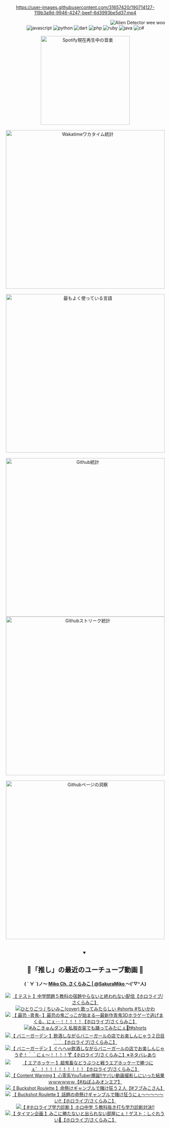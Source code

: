 <!-- START: HERO IMAGE GIF ////////// ////////// ////////// -->
<!-- <img src="@/../assets/img/gaming/ghost-of-tsushima.gif" width="100%"  alt="nellyXinwei's Hero Gif Image"/> -->
<!-- END: HERO IMAGE GIF ////////// ////////// ////////// -->

<div align="center" >  
  
<!-- START:ワンピース 第1015話「ルフィはRED ROCを使う」 -->
<https://user-images.githubusercontent.com/31657420/190714127-119b3a9d-9946-4247-beef-6d3993be5d37.mp4>
<!-- END:ワンピース 第1015話「ルフィはRED ROCを使う」 -->

<!-- START:VISITOR COUNTER -->
<div width="100%" align="right">
<img src="https://komarev.com/ghpvc/?username=nellyXinwei&label=🛸&color=grey&style=for-the-badge&labelcolor=ffffff" alt="Alien Detector wee woo"/>
</div>
<!-- END:VISITOR COUNTER -->

<!-- START: PROGRAMMING LANGUAGES -->
<!-- 色彩 Color Scheme:
#961E3A, #8A0D42, #5A0640, #4F265E, #2B355A, #3E759B, #CC4246,
#BB2649, #AD1052, #700750, #633075, #364270, #4E92C2, #FF5357
Sauce: https://www.webcreatorbox.com/inspiration/pantone-2023
-->

<img src="https://img.shields.io/badge/javascript%20-%23BB2649.svg?&style=for-the-badge&logo=javascript&logoColor=white&labelColor=961E3A" alt="javascript"/>
<img src="https://img.shields.io/badge/python%20-%23AD1052.svg?&style=for-the-badge&logo=python&logoColor=white&labelColor=8A0D42" alt="python" />
<img src="https://img.shields.io/badge/dart%20-%23700750.svg?&style=for-the-badge&logo=dart&logoColor=white&labelColor=5A0640" alt="dart"/>
<img src="https://img.shields.io/badge/php%20-%23633075.svg?&style=for-the-badge&logo=php&logoColor=white&labelColor=4F265E" alt="php"/>
<img src="https://img.shields.io/badge/ruby%20-%23364270.svg?&style=for-the-badge&logo=ruby&logoColor=white&labelColor=2B355A" alt="ruby"/>
<img src="https://img.shields.io/badge/java%20-%234E92C2.svg?&style=for-the-badge&logo=openjdk&logoColor=white&labelColor=3E759B" alt="java"/>
<img src="https://img.shields.io/badge/c%23-%23FF5357.svg?style=for-the-badge&logo=c-sharp&logoColor=white&labelColor=CC4246" alt="c#"/>  
<!-- END: PROGRAMMING LANGUAGES -->

<br>
<br>

<!-- START: MUSIC STATUS -->
  <!-- <a href="https://newojima-gsrs-20220114.vercel.app/api/now-playing?open">
    <img src="https://newojima-gsrs-20220114.vercel.app/api/now-playing" alt="Spotify現在再生中の音楽">
  </a> -->
  <img src="https://newojima-grss-20230114.vercel.app/api/spotify?border_color=transparent" alt="Spotify現在再生中の音楽" width="280px">
<!-- END: MUSIC STATUS -->

<br>
<br>

<!-- START: GITHUB STATUS -->
<!-- 色彩 Color Scheme:  #BB2649, #AD1052, #700750, #633075 -->
<img align="center" src="https://newojima-grs-20230109.vercel.app/api/wakatime?username=njtalba5127&layout=compact&langs_count=10&locale=ja&hide_title=false&title_color=fff&hide_border=true&text_color=fff&bg_color=BB2649,BB2649,633075,633075&hide=other,css,html,bash,xml,git%20config,makefile,properties,yaml,markdown,text,json,jsx" alt="Wakatimeワカタイム統計" width="500px"/>

<br>
<br>

<!-- 色彩 Color Scheme:  #633075, #364270, #4E92C2 -->
  <img align="center" src="https://newojima-grs-20230109.vercel.app/api/top-langs?username=njtalba5127&layout=compact&text_color=fff&icon_color=fff&hide_border=true&&locale=ja&hide_title=false&title_color=fff&include_all_commits=true&card_width=445&langs_count=11&hide=c%23,powershell,shaderlab,hlsl,makefile,jupyter%20notebook,python,html,css,shell,batchfile,less,liquid,hack,scss&bg_color=4F265E,633075,4E92C2" alt="最もよく使っている言語" width="500px"/>

<br>
<br>

<!-- 色彩 Color Scheme:  #4E92C2, #FF5357 -->
  <img align="center" src="https://newojima-grs-20230109.vercel.app/api?username=njtalba5127&rank_icon=github&show_icons=true&&locale=ja&title_color=fff&text_color=fff&icon_color=fff&hide_border=true&hide_title=false&count_private=true&include_all_commits=true&card_width=495&disable_animations=true&bg_color=4E92C2,4E92C2,FF5357" alt="Github統計" width="500px"/>

<br>

<img align="center" src="https://streak-stats.demolab.com?user=njtalba5127&theme=dark&hide_border=true&locale=ja&ring=BB2649&stroke=222222&background=151515&sideLabels=BB2649&currStreakLabel=ffffff&border=BB2649&fire=FF5357&currStreakNum=ffffff&sideNums=FF5357&dates=ffffff" alt="Githubストリーク統計" width="500px"/>

<br>
<br>

  <img align="center" width="500px" src="@/../assets/img/page-insights.svg" alt="Githubページの洞察"/>
  
</div>
<!-- END: GITHUB STATUS -->

<br>
<br>

<div align="center">
<details open>
  <summary>

  </summary>

  <h2 align="center">🌸「推し」の最近のユーチューブ動画 🌸</h2>
  <h4>
  ( ´ ∀ `)ノ～ 
  <a href="https://www.youtube.com/@SakuraMiko">Miko Ch. さくらみこ | @SakuraMiko
  </a>
   ～('▽^人)
  </h4>

  <!-- BEGIN YOUTUBE-CARDS -->
<a href="https://www.youtube.com/watch?v=YHASca-CS1Q"><img src="https://ytcards.demolab.com/?id=YHASca-CS1Q&title=%E3%80%90+%E3%83%86%E3%82%B9%E3%83%88+%E3%80%91%E4%B8%AD%E5%AD%A6%E5%95%8F%E9%A1%8C%EF%BC%95%E6%95%99%E7%A7%91%E3%81%AE%E5%AE%BF%E9%A1%8C%E3%82%84%E3%82%89%E3%81%AA%E3%81%84%E3%81%A8%E7%B5%82%E3%82%8F%E3%82%8C%E3%81%AA%E3%81%84%E9%85%8D%E4%BF%A1%E3%80%90%E3%83%9B%E3%83%AD%E3%83%A9%E3%82%A4%E3%83%96%2F%E3%81%95%E3%81%8F%E3%82%89%E3%81%BF%E3%81%93%E3%80%91&lang=ja&timestamp=1714052845&background_color=%230d1117&title_color=%23ffffff&stats_color=%23dedede&max_title_lines=1&width=187&border_radius=5&duration=12728" alt="【 テスト 】中学問題５教科の宿題やらないと終われない配信【ホロライブ/さくらみこ】" title="【 テスト 】中学問題５教科の宿題やらないと終われない配信【ホロライブ/さくらみこ】"></a>
<a href="https://www.youtube.com/watch?v=AOs0cb7CiYM"><img src="https://ytcards.demolab.com/?id=AOs0cb7CiYM&title=%E3%81%B2%E3%81%A8%E3%82%8A%E3%81%94%E3%81%A4+%2F+%E3%81%A1%E3%81%84%E3%81%BF%E3%81%93%28cover%29+%E6%AD%8C%E3%81%A3%E3%81%A6%E3%81%BF%E3%81%9F%E3%82%89%E3%81%97%E3%81%84+%23shorts+%23%E3%81%A1%E3%81%84%E3%81%8B%E3%82%8F&lang=ja&timestamp=1714014005&background_color=%230d1117&title_color=%23ffffff&stats_color=%23dedede&max_title_lines=1&width=187&border_radius=5&duration=56" alt="ひとりごつ / ちいみこ(cover) 歌ってみたらしい #shorts #ちいかわ" title="ひとりごつ / ちいみこ(cover) 歌ってみたらしい #shorts #ちいかわ"></a>
<a href="https://www.youtube.com/watch?v=2MnI_2pFtRY"><img src="https://ytcards.demolab.com/?id=2MnI_2pFtRY&title=%E3%80%90+%E6%9C%80%E6%81%90+-%E9%9D%92%E9%AC%BC-+%E3%80%91%E6%9C%80%E6%81%90%E3%81%AE%E9%AC%BC%E3%81%94%E3%81%A3%E3%81%93%E3%81%8C%E5%A7%8B%E3%81%BE%E3%82%8B%E2%80%95%E6%9C%80%E6%96%B0%E4%BD%9C%E9%9D%92%E9%AC%BC3D%E3%83%9B%E3%83%A9%E3%82%B2%E3%83%BC%E3%81%A7%E9%80%83%E3%81%92%E3%81%BE%E3%81%8F%E3%82%8B%E3%80%81%E3%81%AB%E3%81%87%EF%BD%A5%EF%BD%A5%EF%BC%81%EF%BC%81%EF%BC%81%EF%BC%81%EF%BC%81%E3%80%90%E3%83%9B%E3%83%AD%E3%83%A9%E3%82%A4%E3%83%96%2F%E3%81%95%E3%81%8F%E3%82%89%E3%81%BF%E3%81%93%E3%80%91&lang=ja&timestamp=1713890161&background_color=%230d1117&title_color=%23ffffff&stats_color=%23dedede&max_title_lines=1&width=187&border_radius=5&duration=15723" alt="【 最恐 -青鬼- 】最恐の鬼ごっこが始まる―最新作青鬼3Dホラゲーで逃げまくる、にぇ･･！！！！！【ホロライブ/さくらみこ】" title="【 最恐 -青鬼- 】最恐の鬼ごっこが始まる―最新作青鬼3Dホラゲーで逃げまくる、にぇ･･！！！！！【ホロライブ/さくらみこ】"></a>
<a href="https://www.youtube.com/watch?v=-nl76eqFrAE"><img src="https://ytcards.demolab.com/?id=-nl76eqFrAE&title=%23%E3%81%BF%E3%81%93%E3%81%8D%E3%82%85%E3%82%93%E3%83%80%E3%83%B3%E3%82%B9+%E7%A7%81%E6%9C%8D%E8%A1%A3%E8%A3%85%E3%81%A7%E3%82%82%E8%B8%8A%E3%81%A3%E3%81%A6%E3%81%BF%E3%81%9F%E3%81%AB%E3%81%87%F0%9F%8C%B8%E2%9D%97%EF%B8%8F%23shorts&lang=ja&timestamp=1713843355&background_color=%230d1117&title_color=%23ffffff&stats_color=%23dedede&max_title_lines=1&width=187&border_radius=5&duration=30" alt="#みこきゅんダンス 私服衣装でも踊ってみたにぇ🌸❗️#shorts" title="#みこきゅんダンス 私服衣装でも踊ってみたにぇ🌸❗️#shorts"></a>
<a href="https://www.youtube.com/watch?v=zNK2CvG6jDg"><img src="https://ytcards.demolab.com/?id=zNK2CvG6jDg&title=%E3%80%90+%E3%83%90%E3%83%8B%E3%83%BC%E3%82%AC%E3%83%BC%E3%83%87%E3%83%B3+%E3%80%91%E9%A3%B2%E9%85%92%E3%81%97%E3%81%AA%E3%81%8C%E3%82%89%E3%83%90%E3%83%8B%E3%83%BC%E3%82%AC%E3%83%BC%E3%83%AB%E3%81%AE%E5%BA%97%E3%81%A7%E3%81%8A%E6%A5%BD%E3%81%97%E3%82%93%E3%81%98%E3%82%83%E3%81%86%EF%BC%92%E6%97%A5%E7%9B%AE%EF%BC%BE%EF%BC%BE%E3%80%90%E3%83%9B%E3%83%AD%E3%83%A9%E3%82%A4%E3%83%96%2F%E3%81%95%E3%81%8F%E3%82%89%E3%81%BF%E3%81%93%E3%80%91&lang=ja&timestamp=1713809993&background_color=%230d1117&title_color=%23ffffff&stats_color=%23dedede&max_title_lines=1&width=187&border_radius=5&duration=21747" alt="【 バニーガーデン 】飲酒しながらバニーガールの店でお楽しんじゃう２日目＾＾【ホロライブ/さくらみこ】" title="【 バニーガーデン 】飲酒しながらバニーガールの店でお楽しんじゃう２日目＾＾【ホロライブ/さくらみこ】"></a>
<a href="https://www.youtube.com/watch?v=2iojO8czLYY"><img src="https://ytcards.demolab.com/?id=2iojO8czLYY&title=%E3%80%90++%E3%83%90%E3%83%8B%E3%83%BC%E3%82%AC%E3%83%BC%E3%83%87%E3%83%B3+%E3%80%91%E3%81%90%E3%81%B8%E3%81%B8%EF%BD%97%E9%A3%B2%E9%85%92%E3%81%97%E3%81%AA%E3%81%8C%E3%82%89%E3%83%90%E3%83%8B%E3%83%BC%E3%82%AC%E3%83%BC%E3%83%AB%E3%81%AE%E5%BA%97%E3%81%A7%E3%81%8A%E6%A5%BD%E3%81%97%E3%82%93%E3%81%98%E3%82%83%E3%81%86%E3%81%9E%EF%BC%81%EF%BC%BE%EF%BC%BE%E3%81%AB%E3%81%87%EF%BD%9E%EF%BC%81%EF%BC%81%EF%BC%81%EF%BC%81%F0%9F%8D%B8%E3%80%90%E3%83%9B%E3%83%AD%E3%83%A9%E3%82%A4%E3%83%96%2F%E3%81%95%E3%81%8F%E3%82%89%E3%81%BF%E3%81%93%E3%80%91%E2%80%BB%E3%83%8D%E3%82%BF%E3%83%90%E3%83%AC%E3%81%82%E3%82%8A&lang=ja&timestamp=1713723436&background_color=%230d1117&title_color=%23ffffff&stats_color=%23dedede&max_title_lines=1&width=187&border_radius=5&duration=21531" alt="【  バニーガーデン 】ぐへへｗ飲酒しながらバニーガールの店でお楽しんじゃうぞ！＾＾にぇ～！！！！🍸【ホロライブ/さくらみこ】※ネタバレあり" title="【  バニーガーデン 】ぐへへｗ飲酒しながらバニーガールの店でお楽しんじゃうぞ！＾＾にぇ～！！！！🍸【ホロライブ/さくらみこ】※ネタバレあり"></a>
<a href="https://www.youtube.com/watch?v=B1Vd8HA5JZ0"><img src="https://ytcards.demolab.com/?id=B1Vd8HA5JZ0&title=%E3%80%90+%E3%82%A8%E3%82%A2%E3%83%9B%E3%83%83%E3%82%B1%E3%83%BC+%E3%80%91%E8%B6%85%E9%AC%BC%E7%95%9C%E3%81%AA%E3%81%A9%E3%81%86%E3%81%B6%E3%81%A4%E3%81%A8%E6%88%A6%E3%81%86%E3%82%A8%E3%82%A2%E3%83%9B%E3%83%83%E3%82%B1%E3%83%BC%E3%81%A7%E5%8B%9D%E3%81%A4%E3%81%AB%E3%81%87%E3%82%9B%EF%BC%81%EF%BC%81%EF%BC%81%EF%BC%81%EF%BC%81%EF%BC%81%EF%BC%81%EF%BC%81%EF%BC%81%EF%BC%81%E3%80%90%E3%83%9B%E3%83%AD%E3%83%A9%E3%82%A4%E3%83%96%2F%E3%81%95%E3%81%8F%E3%82%89%E3%81%BF%E3%81%93%E3%80%91&lang=ja&timestamp=1713637654&background_color=%230d1117&title_color=%23ffffff&stats_color=%23dedede&max_title_lines=1&width=187&border_radius=5&duration=25637" alt="【 エアホッケー 】超鬼畜などうぶつと戦うエアホッケーで勝つにぇ゛！！！！！！！！！！【ホロライブ/さくらみこ】" title="【 エアホッケー 】超鬼畜などうぶつと戦うエアホッケーで勝つにぇ゛！！！！！！！！！！【ホロライブ/さくらみこ】"></a>
<a href="https://www.youtube.com/watch?v=QE2UILAkwtY"><img src="https://ytcards.demolab.com/?id=QE2UILAkwtY&title=%E3%80%90+Content+Warning+%E3%80%91%E5%BF%83%E9%9C%8A%E7%B3%BBYouTuber%E7%88%86%E8%AA%95%E2%80%BC%E3%83%A4%E3%83%90%E3%81%84%E5%8B%95%E7%94%BB%E6%92%AE%E5%BD%B1%E3%81%97%E3%81%AB%E3%81%84%E3%81%A3%E3%81%9F%E7%B5%90%E6%9E%9C%EF%BD%97%EF%BD%97%EF%BD%97%EF%BD%97%EF%BD%97%EF%BD%97%E3%80%90%23%E3%81%AD%E3%81%BD%E3%81%B5%E3%81%BF%E3%82%AA%E3%83%B3%E3%82%A8%E3%82%A2%E3%80%91&lang=ja&timestamp=1713448428&background_color=%230d1117&title_color=%23ffffff&stats_color=%23dedede&max_title_lines=1&width=187&border_radius=5&duration=6010" alt="【 Content Warning 】心霊系YouTuber爆誕‼ヤバい動画撮影しにいった結果ｗｗｗｗｗｗ【#ねぽふみオンエア】" title="【 Content Warning 】心霊系YouTuber爆誕‼ヤバい動画撮影しにいった結果ｗｗｗｗｗｗ【#ねぽふみオンエア】"></a>
<a href="https://www.youtube.com/watch?v=-_Ki7ay60HE"><img src="https://ytcards.demolab.com/?id=-_Ki7ay60HE&title=%E3%80%90++Buckshot+Roulette+%E3%80%91%E5%91%BD%E6%87%B8%E3%81%91%E3%82%AE%E3%83%A3%E3%83%B3%E3%83%96%E3%83%AB%E3%81%A7%E8%B3%AD%E3%81%91%E7%8B%82%E3%81%86%EF%BC%92%E4%BA%BA%E3%80%90%23%E3%83%95%E3%83%96%E3%81%BF%E3%81%93%E3%81%95%E3%82%93%E3%80%91&lang=ja&timestamp=1713441220&background_color=%230d1117&title_color=%23ffffff&stats_color=%23dedede&max_title_lines=1&width=187&border_radius=5&duration=6153" alt="【  Buckshot Roulette 】命懸けギャンブルで賭け狂う２人【#フブみこさん】" title="【  Buckshot Roulette 】命懸けギャンブルで賭け狂う２人【#フブみこさん】"></a>
<a href="https://www.youtube.com/watch?v=g2gUgNhuPb4"><img src="https://ytcards.demolab.com/?id=g2gUgNhuPb4&title=%E3%80%90+Buckshot+Roulette+%E3%80%91%E8%A9%B1%E9%A1%8C%E3%81%AE%E5%91%BD%E6%87%B8%E3%81%91%E3%82%AE%E3%83%A3%E3%83%B3%E3%83%96%E3%83%AB%E3%81%A7%E8%B3%AD%E3%81%91%E7%8B%82%E3%81%86%E3%81%AB%E3%81%87%EF%BD%9E%EF%BD%9E%EF%BD%9E%EF%BD%9E%EF%BD%9E%E3%81%84%E2%80%BC%E3%80%90%E3%83%9B%E3%83%AD%E3%83%A9%E3%82%A4%E3%83%96%2F%E3%81%95%E3%81%8F%E3%82%89%E3%81%BF%E3%81%93%E3%80%91&lang=ja&timestamp=1713362627&background_color=%230d1117&title_color=%23ffffff&stats_color=%23dedede&max_title_lines=1&width=187&border_radius=5&duration=6131" alt="【 Buckshot Roulette 】話題の命懸けギャンブルで賭け狂うにぇ～～～～～い‼【ホロライブ/さくらみこ】" title="【 Buckshot Roulette 】話題の命懸けギャンブルで賭け狂うにぇ～～～～～い‼【ホロライブ/さくらみこ】"></a>
<a href="https://www.youtube.com/watch?v=Cz6t9Fg-J8c"><img src="https://ytcards.demolab.com/?id=Cz6t9Fg-J8c&title=%E3%80%90+%23%E3%83%9B%E3%83%AD%E3%83%A9%E3%82%A4%E3%83%96%E5%AD%A6%E5%8A%9B%E8%A8%BA%E6%96%AD+%E3%80%91%E3%83%9B%E3%83%AD%E4%B8%AD%E5%AD%A6+%EF%BC%95%E6%95%99%E7%A7%91%E6%8A%9C%E3%81%8D%E6%89%93%E3%81%A1%E5%AD%A6%E5%8A%9B%E8%A8%BA%E6%96%AD%E5%AF%BE%E6%B1%BA%E2%80%BC&lang=ja&timestamp=1713353695&background_color=%230d1117&title_color=%23ffffff&stats_color=%23dedede&max_title_lines=1&width=187&border_radius=5&duration=5159" alt="【 #ホロライブ学力診断 】ホロ中学 ５教科抜き打ち学力診断対決‼" title="【 #ホロライブ学力診断 】ホロ中学 ５教科抜き打ち学力診断対決‼"></a>
<a href="https://www.youtube.com/watch?v=A8obZeDZ8Vk"><img src="https://ytcards.demolab.com/?id=A8obZeDZ8Vk&title=%E3%80%90+%E3%82%BF%E3%82%A4%E3%83%9E%E3%83%B3%E4%BC%81%E7%94%BB+%E3%80%91%E3%81%BF%E3%81%93%E3%81%AB%E5%8B%9D%E3%81%9F%E3%81%AA%E3%81%84%E3%81%A8%E5%87%BA%E3%82%89%E3%82%8C%E3%81%AA%E3%81%84%E9%83%A8%E5%B1%8B%E3%81%AB%E3%81%87%EF%BC%81%E3%82%B2%E3%82%B9%E3%83%88%EF%BC%9A%E3%81%97%E3%81%90%E3%82%8C%E3%81%86%E3%81%84%F0%9F%8C%82%E3%80%90%E3%83%9B%E3%83%AD%E3%83%A9%E3%82%A4%E3%83%96%2F%E3%81%95%E3%81%8F%E3%82%89%E3%81%BF%E3%81%93%E3%80%91&lang=ja&timestamp=1713102747&background_color=%230d1117&title_color=%23ffffff&stats_color=%23dedede&max_title_lines=1&width=187&border_radius=5&duration=6373" alt="【 タイマン企画 】みこに勝たないと出られない部屋にぇ！ゲスト：しぐれうい🌂【ホロライブ/さくらみこ】" title="【 タイマン企画 】みこに勝たないと出られない部屋にぇ！ゲスト：しぐれうい🌂【ホロライブ/さくらみこ】"></a>
<!-- END YOUTUBE-CARDS -->

</div>
  
</details>
